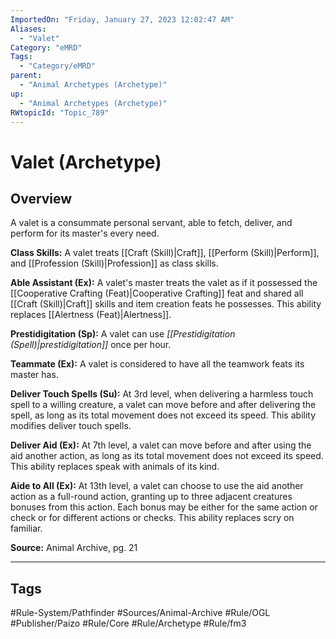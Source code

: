 ```yaml
---
ImportedOn: "Friday, January 27, 2023 12:02:47 AM"
Aliases:
  - "Valet"
Category: "eMRD"
Tags:
  - "Category/eMRD"
parent:
  - "Animal Archetypes (Archetype)"
up:
  - "Animal Archetypes (Archetype)"
RWtopicId: "Topic_789"
---
```

# Valet (Archetype)
## Overview
A valet is a consummate personal servant, able to fetch, deliver, and perform for its master's every need.

**Class Skills:** A valet treats [[Craft (Skill)|Craft]], [[Perform (Skill)|Perform]], and [[Profession (Skill)|Profession]] as class skills.

**Able Assistant (Ex):** A valet's master treats the valet as if it possessed the [[Cooperative Crafting (Feat)|Cooperative Crafting]] feat and shared all [[Craft (Skill)|Craft]] skills and item creation feats he possesses. This ability replaces [[Alertness (Feat)|Alertness]].

**Prestidigitation (Sp):** A valet can use *[[Prestidigitation (Spell)|prestidigitation]]* once per hour.

**Teammate (Ex):** A valet is considered to have all the teamwork feats its master has.

**Deliver Touch Spells (Su):** At 3rd level, when delivering a harmless touch spell to a willing creature, a valet can move before and after delivering the spell, as long as its total movement does not exceed its speed. This ability modifies deliver touch spells.

**Deliver Aid (Ex):** At 7th level, a valet can move before and after using the aid another action, as long as its total movement does not exceed its speed. This ability replaces speak with animals of its kind.

**Aide to All (Ex):** At 13th level, a valet can choose to use the aid another action as a full-round action, granting up to three adjacent creatures bonuses from this action. Each bonus may be either for the same action or check or for different actions or checks. This ability replaces scry on familiar.

**Source:** Animal Archive, pg. 21


---
## Tags
#Rule-System/Pathfinder #Sources/Animal-Archive #Rule/OGL #Publisher/Paizo #Rule/Core #Rule/Archetype #Rule/fm3

